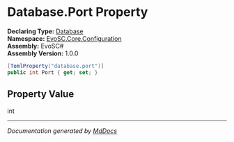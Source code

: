 ﻿<!--  
  <auto-generated>   
    The contents of this file were generated by a tool.  
    Changes to this file may be list if the file is regenerated  
  </auto-generated>   
-->

# Database.Port Property

**Declaring Type:** [Database](../index.md)  
**Namespace:** [EvoSC.Core.Configuration](../../index.md)  
**Assembly:** EvoSC\#  
**Assembly Version:** 1.0.0

```csharp
[TomlProperty("database.port")]
public int Port { get; set; }
```

## Property Value

int

___

*Documentation generated by [MdDocs](https://github.com/ap0llo/mddocs)*
